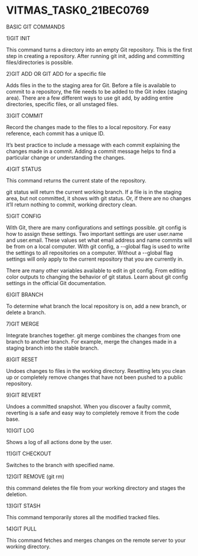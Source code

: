 # VITMAS_TASK0_21BEC0769
BASIC GIT COMMANDS

1)GIT INIT

This command turns a directory into an empty Git repository. This is the first step in creating a repository. After running git init, adding and committing files/directories is possible.

2)GIT ADD OR GIT ADD <filename> for a specific file

Adds files in the to the staging area for Git. Before a file is available to commit to a repository, the file needs to be added to the Git index (staging area). There are a few different ways to use git add, by adding entire directories, specific files, or all unstaged files.

3)GIT COMMIT

Record the changes made to the files to a local repository. For easy reference, each commit has a unique ID.

It’s best practice to include a message with each commit explaining the changes made in a commit. Adding a commit message helps to find a particular change or understanding the changes.

4)GIT STATUS

This command returns the current state of the repository.

git status will return the current working branch. If a file is in the staging area, but not committed, it shows with git status. Or, if there are no changes it’ll return nothing to commit, working directory clean.

5)GIT CONFIG

With Git, there are many configurations and settings possible. git config is how to assign these settings. Two important settings are user user.name and user.email. These values set what email address and name commits will be from on a local computer. With git config, a --global flag is used to write the settings to all repositories on a computer. Without a --global flag settings will only apply to the current repository that you are currently in.

There are many other variables available to edit in git config. From editing color outputs to changing the behavior of git status. Learn about git config settings in the official Git documentation.

6)GIT BRANCH <name>

To determine what branch the local repository is on, add a new branch, or delete a branch.

7)GIT MERGE

Integrate branches together. git merge combines the changes from one branch to another branch. For example, merge the changes made in a staging branch into the stable branch.

8)GIT RESET

Undoes changes to files in the working directory. Resetting lets you clean up or completely remove changes that have not been pushed to a public repository.

9)GIT REVERT

Undoes a committed snapshot. When you discover a faulty commit, reverting is a safe and easy way to completely remove it from the code base.

10)GIT LOG

Shows a log of all actions done by the user.

11)GIT CHECKOUT <name>

Switches to the branch with specified name.

12)GIT REMOVE (git rm)
  
this command deletes the file from your working directory and stages the deletion.
  
13)GIT STASH
  
This command temporarily stores all the modified tracked files.
  
14)GIT PULL
  
This command fetches and merges changes on the remote server to your working directory.

